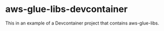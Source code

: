 # aws-glue-libs-devcontainer

This in an example of a Devcontainer project that contains aws-glue-libs.
